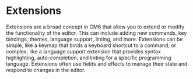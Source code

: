 # Extensions
Extensions are a broad concept in CM6 that allow you to extend or modify the functionality of the editor. 
This can include adding new commands, key bindings, themes, language support, linting, and more. Extensions can be simple, 
like a keymap that binds a keyboard shortcut to a command, or complex, like a language support extension that provides
syntax highlighting, auto-completion, and linting for a specific programming language. Extensions often use fields and 
effects to manage their state and respond to changes in the editor.
